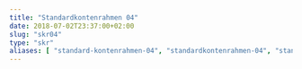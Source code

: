 ```yaml
---
title: "Standardkontenrahmen 04"
date: 2018-07-02T23:37:00+02:00
slug: "skr04"
type: "skr"
aliases: [ "standard-kontenrahmen-04", "standardkontenrahmen-04", "standardkontenrahmen04" ]
---
```


